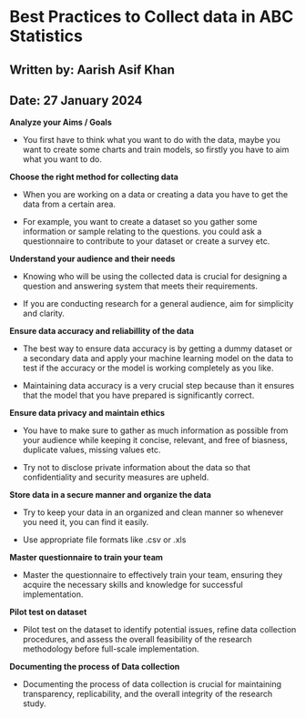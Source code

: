# **Best Practices to Collect data in ABC Statistics**

## **Written by:** Aarish Asif Khan

## **Date:** 27 January 2024

**Analyze your Aims / Goals**

- You first have to think what you want to do with the data, maybe you want to create some charts and train models, so firstly you have to aim what you want to do.

**Choose the right method for collecting data**

- When you are working on a data or creating a data you have to get the data from a certain area.

- For example, you want to create a dataset so you gather some information or sample relating to the questions. you could ask a questionnaire to contribute to your dataset or create a survey etc.

**Understand your audience and their needs**

- Knowing who will be using the collected data is crucial for designing a question and answering system that meets their requirements. 

- If you are conducting research for a general audience, aim for simplicity and clarity.

**Ensure data accuracy and reliabillity of the data**

- The best way to ensure data accuracy is by getting a dummy dataset or a secondary data and apply your machine learning model on the data to test if the accuracy or the model is working completely as you like.

- Maintaining data accuracy is a very crucial step because than it ensures that the model that you have prepared is significantly correct.

**Ensure data privacy and maintain ethics**

- You have to make sure to gather as much information as possible from your audience while keeping it concise, relevant, and free of biasness, duplicate values, missing values etc.

- Try not to disclose private information about the data so that confidentiality and security measures are upheld.

**Store data in a secure manner and organize the data**

- Try to keep your data in an organized and clean manner so whenever you need it, you can find it easily.

- Use appropriate file formats like .csv or .xls

**Master questionnaire to train your team**

- Master the questionnaire to effectively train your team, ensuring they acquire the necessary skills and knowledge for successful implementation.

**Pilot test on dataset**

- Pilot test on the dataset to identify potential issues, refine data collection procedures, and assess the overall feasibility of the research methodology before full-scale implementation.

**Documenting the process of Data collection**

- Documenting the process of data collection is crucial for maintaining transparency, replicability, and the overall integrity of the research study.
